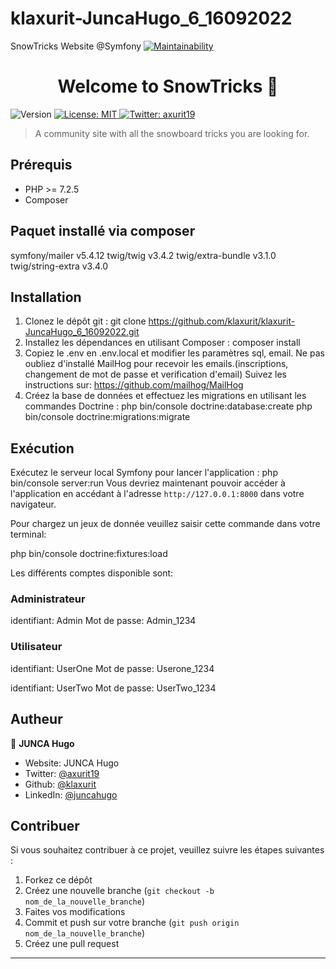 # klaxurit-JuncaHugo_6_16092022
SnowTricks Website @Symfony
[![Maintainability](https://api.codeclimate.com/v1/badges/b9ffbac3a93d9252c7cc/maintainability)](https://codeclimate.com/github/klaxurit/klaxurit-JuncaHugo_6_16092022/maintainability)
<h1 align="center">Welcome to SnowTricks 👋</h1>
<p>
  <img alt="Version" src="https://img.shields.io/badge/version-Symfony 5.4-blue.svg?cacheSeconds=2592000" />
  <a href="#" target="_blank">
    <img alt="License: MIT" src="https://img.shields.io/badge/License-MIT-yellow.svg" />
  </a>
  <a href="https://twitter.com/axurit19" target="_blank">
    <img alt="Twitter: axurit19" src="https://img.shields.io/twitter/follow/axurit19.svg?style=social" />
  </a>
</p>

> A community site with all the snowboard tricks you are looking for.

## Prérequis

- PHP >= 7.2.5
- Composer

## Paquet installé via composer

symfony/mailer v5.4.12
twig/twig v3.4.2
twig/extra-bundle v3.1.0
twig/string-extra v3.4.0


## Installation

1. Clonez le dépôt git :
git clone https://github.com/klaxurit/klaxurit-JuncaHugo_6_16092022.git
2. Installez les dépendances en utilisant Composer :
composer install
3. Copiez le .env en .env.local et modifier les paramètres sql, email.
Ne pas oubliez d'installé MailHog pour recevoir les emails.(inscriptions, changement de mot de passe et verification d'email)
Suivez les instructions sur: https://github.com/mailhog/MailHog
4. Créez la base de données et effectuez les migrations en utilisant les commandes Doctrine :
php bin/console doctrine:database:create
php bin/console doctrine:migrations:migrate

## Exécution

Exécutez le serveur local Symfony pour lancer l'application :
php bin/console server:run
Vous devriez maintenant pouvoir accéder à l'application en accédant à l'adresse `http://127.0.0.1:8000` dans votre navigateur.

Pour chargez un jeux de donnée veuillez saisir cette commande dans votre terminal:

php bin/console doctrine:fixtures:load

Les différents comptes disponible sont:

### Administrateur
identifiant: Admin
Mot de passe: Admin_1234

### Utilisateur
identifiant: UserOne
Mot de passe: Userone_1234

identifiant: UserTwo
Mot de passe: UserTwo_1234


## Autheur

👤 **JUNCA Hugo**

* Website: JUNCA Hugo
* Twitter: [@axurit19](https://twitter.com/axurit19)
* Github: [@klaxurit](https://github.com/klaxurit)
* LinkedIn: [@juncahugo](https://linkedin.com/in/juncahugo)

## Contribuer

Si vous souhaitez contribuer à ce projet, veuillez suivre les étapes suivantes :

1. Forkez ce dépôt
2. Créez une nouvelle branche (`git checkout -b nom_de_la_nouvelle_branche`)
3. Faites vos modifications
4. Commit et push sur votre branche (`git push origin nom_de_la_nouvelle_branche`)
5. Créez une pull request

***

